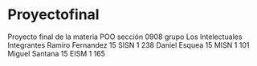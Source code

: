# Proyectofinal
Proyecto final de la materia POO sección 0908 grupo Los Intelectuales Integrantes Ramiro Fernandez 15 SISN 1 238  Daniel Esquea 15 MISN 1 101 Miguel Santana 15 EISM 1 165
